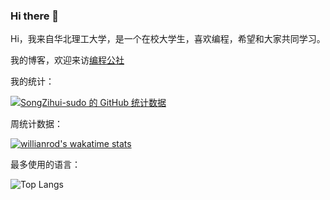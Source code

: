 ### Hi there 👋

<!--
**SongZihui-sudo/SongZihui-sudo** is a ✨ _special_ ✨ repository because its `README.md` (this file) appears on your GitHub profile.

Here are some ideas to get you started:

- 🔭 I’m currently working on ...
- 🌱 I’m currently learning ...
- 👯 I’m looking to collaborate on ...
- 🤔 I’m looking for help with ...
- 💬 Ask me about ...
- 📫 How to reach me: ...
- 😄 Pronouns: ...
- ⚡ Fun fact: ...
-->
Hi，我来自华北理工大学，是一个在校大学生，喜欢编程，希望和大家共同学习。     

我的博客，欢迎来访[编程公社](https://songzihui-sudo.github.io/)       

我的统计：   
     
[![SongZihui-sudo 的 GitHub 统计数据](https://github-readme-stats.vercel.app/api?username=SongZihui-sudo&show_icons=true&theme=cobalt)](https://github.com/anuraghazra/github-readme-stats)       

周统计数据：    

[![willianrod's wakatime stats](https://github-readme-stats.vercel.app/api/wakatime?username=SongZihui-sudo&&theme=cobalt)](https://github.com/anuraghazra/github-readme-stats)

最多使用的语言：

![Top Langs](https://github-readme-stats.vercel.app/api/top-langs/?username=SongZihui-sudo&langs_count=8&theme=cobalt)
